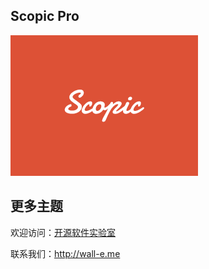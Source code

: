 ﻿## Scopic Pro

![enter image description here](./screenshot.png)


## 更多主题

欢迎访问：[开源软件实验室](http://osslab.online/)

联系我们：http://wall-e.me

